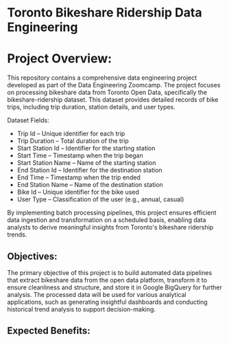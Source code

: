 # Toronto Bikeshare Ridership Data Engineering

# Project Overview:

This repository contains a comprehensive data engineering project developed as part of the Data Engineering Zoomcamp. The project focuses on processing bikeshare data from Toronto Open Data, specifically the bikeshare-ridership dataset. This dataset provides detailed records of bike trips, including trip duration, station details, and user types.

Dataset Fields:

- Trip Id – Unique identifier for each trip
- Trip Duration – Total duration of the trip
- Start Station Id – Identifier for the starting station
- Start Time – Timestamp when the trip began
- Start Station Name – Name of the starting station
- End Station Id – Identifier for the destination station
- End Time – Timestamp when the trip ended
- End Station Name – Name of the destination station
- Bike Id – Unique identifier for the bike used
- User Type – Classification of the user (e.g., annual, casual)

By implementing batch processing pipelines, this project ensures efficient data ingestion and transformation on a scheduled basis, enabling data analysts to derive meaningful insights from Toronto's bikeshare ridership trends.

## Objectives:

The primary objective of this project is to build automated data pipelines that extract bikeshare data from the open data platform, transform it to ensure cleanliness and structure, and store it in Google BigQuery for further analysis. The processed data will be used for various analytical applications, such as generating insightful dashboards and conducting historical trend analysis to support decision-making.

## Expected Benefits:

<!-- # Project Architecture Overview

## Data Flow

## Other Features

## Additional Benefits -->

<!-- ## Tech Stack Used

## Pipeline Overview

### 1. Batch Pipeline

### 2. Streaming Pipeline

### 3. DBT Pipeline

### 4. Dockerized Services -->
